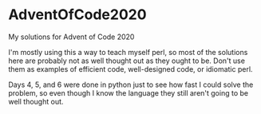 # AdventOfCode2020

My solutions for Advent of Code 2020

I'm mostly using this a way to teach myself perl, so most of the solutions here are probably not as well thought out as they ought to be. Don't use them as examples of efficient code, well-designed code, or idiomatic perl.

Days 4, 5, and 6 were done in python just to see how fast I could solve the problem, so even though I know the language they still aren't going to be well thought out.
